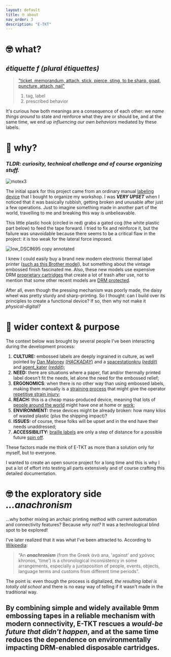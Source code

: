 ```yaml
---
layout: default
title: 🤓 about
nav_order: 3
description: "E-TKT"
---
```


# 🤓 **what?**
## *étiquette f (plural étiquettes)*
> ["ticket, memorandum, attach, stick, pierce, sting, to be sharp, goad, puncture, attach, nail"](https://en.wiktionary.org/wiki/%C3%A9tiquette#French)
> 1. tag, label 
> 2. prescribed behavior

It's curious how both meanings are a consequence of each other: we *name things around* to state and reinforce what they are or should be, and at the same time, we end up *influencing our own behaviors* mediated by these labels.

# 🤔 **why?**
### *TLDR: curiosity, technical challenge and of course organizing stuff.*

![motex3](https://user-images.githubusercontent.com/15098003/171213081-fbdf82dc-e752-46eb-81d8-d3f7b8e25f01.png)

The initial spark for this project came from an ordinary manual [labeling device](https://www.aliexpress.com/item/3256801648218535.html) that I bought to organize my workshop. I was ***VERY UPSET*** when I noticed that it was basically rubbish, getting broken and unusable after just a few operations. Just to imagine something made in another part of the world, travelling to me and breaking this way is unbelieavable.

This little plastic hook (circled in red) grabs a gated cog (the white plastic part below) to feed the tape forward. I tried to fix and reinforce it, but the failure was unavoidable because there seems to be a critical flaw in the project: it is too weak for the lateral force imposed.

![low_DSC8695 copy annotated](https://user-images.githubusercontent.com/15098003/171303466-703fb695-e1d0-488c-8f9b-58dd55291529.jpg)

I knew I could easily buy a brand new modern electronic thermal label printer ([such as this Brother model](https://www.brother-usa.com/products/pth110bp)), but something about the vintage embossed finish fascinated me. Also, these new models use expensive DRM [proprietary cartridges](https://www.brother-usa.com/products/tze335) that create a lot of trash after use, not to mention that some other recent models are [DRM protected](https://hackaday.com/2022/03/30/freedmo-gets-rid-of-dymo-label-printer-drm/).


After all, even though the pressing mechanism was poorly made, the daisy wheel was pretty sturdy and sharp-printing. So I thought: can I build over its principles to create a functional device? If so, then why not make it *physical-digital?*


# 🤯 wider context & purpose

The context below was brought by several people I've been interacting during the development process:
1. **CULTURE:** embossed labels are deeply ingrained in culture, as well pointed by [Dan Maloney](https://deadhomersociety.wordpress.com/2015/10/22/quote-of-the-day-2406/) [(*HACKADAY*)](https://hackaday.com/2022/06/15/diy-automated-printer-kerchunks-out-classic-embossed-labels/) and a [spacestationkru](https://best-tv-shows.fandom.com/wiki/Labels_(Dexter%27s_Laboratory)) [(*reddit*)](https://www.reddit.com/r/3Dprinting/comments/vf8acb/comment/icvk1fe/?utm_source=reddit&utm_medium=web2x&context=3) and [agent_kater](https://backtothefuture.fandom.com/wiki/Flux_capacitor) [(*reddit*)](https://www.reddit.com/r/3Dprinting/comments/vf8acb/comment/icwgo76/?utm_source=reddit&utm_medium=web2x&context=3);
2. **NEED:** there are situations where a paper, flat and/or thermally printed label doesn't fit the needs, let alone the need for the embossed relief;
7. **ERGONOMICS**: when there is no other way than using embossed labels, making them manually is a [straining process](https://www.reddit.com/r/functionalprint/comments/vf8hrq/comment/icvjqvg/?utm_source=reddit&utm_medium=web2x&context=3) that might give the operator [repetitive strain injury](https://en.wikipedia.org/wiki/Repetitive_strain_injury);
3. **REACH:** this is a cheap mass-produced device, meaning that lots of [people around the world](https://www.reddit.com/r/coolgithubprojects/comments/vfa2nt/comment/id8e9f5/?utm_source=reddit&utm_medium=web2x&context=3) might have one at home or [work](https://www.reddit.com/r/functionalprint/comments/vf8hrq/comment/icuddop/?utm_source=reddit&utm_medium=web2x&context=3);
4. **ENVIRONMENT:** these devices might be already broken: how many kilos of wasted plastic (plus the shipping impact)?
6. **ISSUES:** of course, these folks will be upset and in the end have their needs unaddressed;
8. **ACCESSIBILITY:** [braille labels](https://www.maxiaids.com/reizen-rl-350-braille-labeler) are only a step of distance for a possible future [spin off](https://www.reddit.com/r/functionalprint/comments/vf8hrq/comment/icvtlxn/?utm_source=reddit&utm_medium=web2x&context=3).

These factors made me think of E-TKT as more than a solution only for myself, but to everyone.

I wanted to create an open source project for a long time and this is why I put a lot of effort into testing all parts extensively and of course crafting this detailed documentation.


# 🤓 the exploratory side ***...anachronism*** 
...why bother mixing an archaic printing method with current automation and connectivity features? Because *why not?* It was a technological blind spot to be explored!

I've later realized that it was what I’ve been attracted to. According to [Wikipedia](https://en.wikipedia.org/wiki/Anachronism):
> “An ***anachronism*** (from the Greek ἀνά ana, 'against' and χρόνος khronos, 'time') is a chronological inconsistency in some arrangements, especially a juxtaposition of people, events, objects, language terms and customs from different time periods”.

The point is: even though the process is digitalized, *the resulting label is totally old school* and there is no easy way of telling if it wasn't made in the traditional way.

## By combining simple and widely available 9mm embossing tapes in a reliable mechanism with modern connectivity, E-TKT rescues a ***would-be future that didn't happen***, and at the same time reduces the dependence on environmentally impacting DRM-enabled disposable cartridges.

<br>


